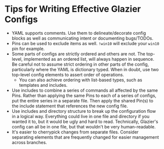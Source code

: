 # Tips for Writing Effective Glazier Configs

<!--* freshness: { owner: '@tseknet' reviewed: '2022-11-24' } *-->

*   YAML supports comments. Use them to delineate/decorate config blocks as well
    as communicating intent or documenting bugs/TODOs.
*   Pins can be used to exclude items as well. `!win10` will exclude your
    `win10` pin for example.
*   Some parts of configs are strictly ordered and others are not. The
    top-level, implemented as an ordered list, will always happen in sequence.
    Be careful not to assume strict ordering in other parts of the config,
    particularly where the YAML is dictionary typed. When in doubt, use two
    top-level config elements to assert order of operations.
    *   You can also achieve ordering with list-based types, such as templates
        and includes.
*   Use includes to combine a series of commands all affected by the same Pins.
    Rather than applying the same Pins to each of a series of configs, put the
    entire series in a separate file. Then apply the shared Pin(s) to the
    include statement that references the new config file.
*   Use includes and directory structure to break up the configuration flow in a
    logical way. Everything could live in one file and directory if you wanted
    it to, but it would be ugly and hard to read. Technically, Glazier's config
    can all be in one file, but that wouldn't be very human-readable.
*   It's easier to cherrypick changes from separate files. Consider separating
    elements that are frequently changed for easier management across branches.
